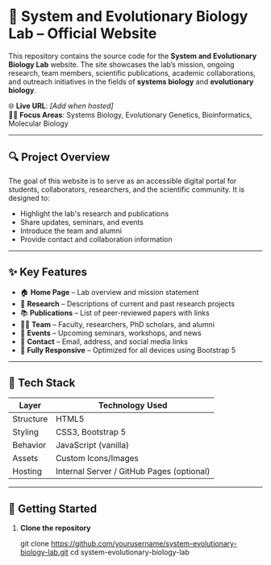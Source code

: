 # 🧬 System and Evolutionary Biology Lab – Official Website

This repository contains the source code for the **System and Evolutionary Biology Lab** website. The site showcases the lab’s mission, ongoing research, team members, scientific publications, academic collaborations, and outreach initiatives in the fields of **systems biology** and **evolutionary biology**.

🌐 **Live URL**: _[Add when hosted]_  
🧑‍🔬 **Focus Areas**: Systems Biology, Evolutionary Genetics, Bioinformatics, Molecular Biology

---

## 🔍 Project Overview

The goal of this website is to serve as an accessible digital portal for students, collaborators, researchers, and the scientific community. It is designed to:

- Highlight the lab's research and publications
- Share updates, seminars, and events
- Introduce the team and alumni
- Provide contact and collaboration information

---

## ✨ Key Features

- 🏠 **Home Page** – Lab overview and mission statement
- 🧪 **Research** – Descriptions of current and past research projects
- 📚 **Publications** – List of peer-reviewed papers with links
- 👩‍🔬 **Team** – Faculty, researchers, PhD scholars, and alumni
- 📆 **Events** – Upcoming seminars, workshops, and news
- 📧 **Contact** – Email, address, and social media links
- 📱 **Fully Responsive** – Optimized for all devices using Bootstrap 5

---

## 🧰 Tech Stack

| Layer     | Technology Used      |
|-----------|-----------------------|
| Structure | HTML5                 |
| Styling   | CSS3, Bootstrap 5     |
| Behavior  | JavaScript (vanilla)  |
| Assets    | Custom Icons/Images   |
| Hosting   | Internal Server / GitHub Pages (optional) |

---

## 🚀 Getting Started

1. **Clone the repository**

   git clone https://github.com/yourusername/system-evolutionary-biology-lab.git
   cd system-evolutionary-biology-lab

